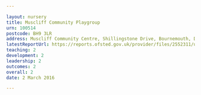 ```yaml
---

layout: nursery
title: Muscliff Community Playgroup
urn: 100514
postcode: BH9 3LR
address: Muscliff Community Centre, Shillingstone Drive, Bournemouth, Dorset, BH9 3LR
latestReportUrl: https://reports.ofsted.gov.uk/provider/files/2552311/urn/100514.pdf
teaching: 2
development: 2
leadership: 2
outcomes: 2
overall: 2
date: 2 March 2016

---
```

